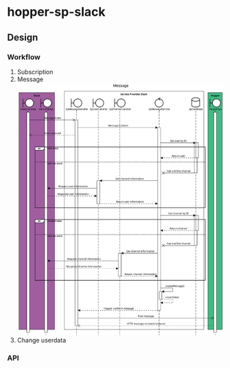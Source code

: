 # hopper-sp-slack
## Design
### Workflow
1. Subscription
2. Message
![alt text](https://raw.githubusercontent.com/hopperteam/hopper-sp-slack/master/MessageFlow.svg "Message")
3. Change userdata

### API
